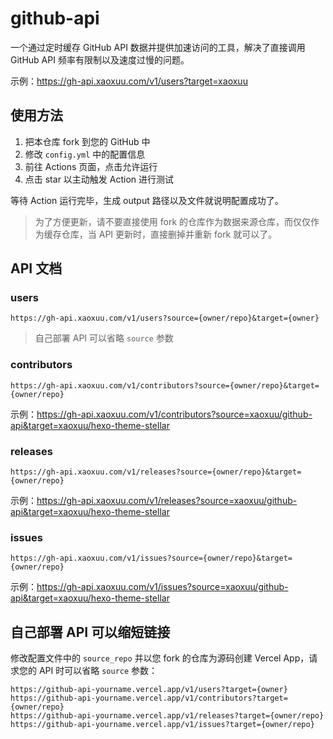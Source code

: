 # github-api

一个通过定时缓存 GitHub API 数据并提供加速访问的工具，解决了直接调用 GitHub API 频率有限制以及速度过慢的问题。

示例：https://gh-api.xaoxuu.com/v1/users?target=xaoxuu

## 使用方法

1. 把本仓库 fork 到您的 GitHub 中
2. 修改 `config.yml` 中的配置信息
3. 前往 Actions 页面，点击允许运行
4. 点击 star 以主动触发 Action 进行测试

等待 Action 运行完毕，生成 output 路径以及文件就说明配置成功了。

> 为了方便更新，请不要直接使用 fork 的仓库作为数据来源仓库，而仅仅作为缓存仓库，当 API 更新时，直接删掉并重新 fork 就可以了。

## API 文档

### users

```
https://gh-api.xaoxuu.com/v1/users?source={owner/repo}&target={owner}
```

> 自己部署 API 可以省略 `source` 参数

### contributors

```
https://gh-api.xaoxuu.com/v1/contributors?source={owner/repo}&target={owner/repo}
```

示例：https://gh-api.xaoxuu.com/v1/contributors?source=xaoxuu/github-api&target=xaoxuu/hexo-theme-stellar

### releases

```
https://gh-api.xaoxuu.com/v1/releases?source={owner/repo}&target={owner/repo}
```

示例：https://gh-api.xaoxuu.com/v1/releases?source=xaoxuu/github-api&target=xaoxuu/hexo-theme-stellar

### issues

```
https://gh-api.xaoxuu.com/v1/issues?source={owner/repo}&target={owner/repo}
```

示例：https://gh-api.xaoxuu.com/v1/issues?source=xaoxuu/github-api&target=xaoxuu/hexo-theme-stellar

## 自己部署 API 可以缩短链接

修改配置文件中的 `source_repo` 并以您 fork 的仓库为源码创建 Vercel App，请求您的 API 时可以省略 `source` 参数：

```
https://github-api-yourname.vercel.app/v1/users?target={owner}
https://github-api-yourname.vercel.app/v1/contributors?target={owner/repo}
https://github-api-yourname.vercel.app/v1/releases?target={owner/repo}
https://github-api-yourname.vercel.app/v1/issues?target={owner/repo}
```
